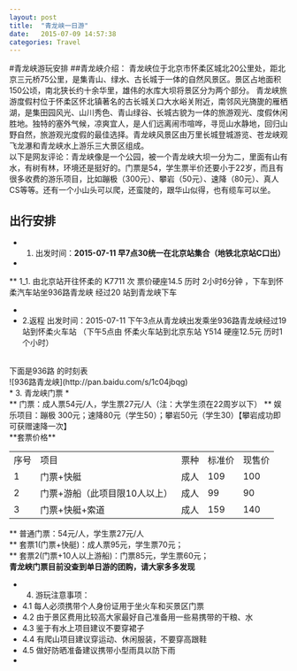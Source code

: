 ```yaml
---
layout: post
title:  "青龙峡一日游"
date:   2015-07-09 14:57:38
categories: Travel
---
```

#青龙峡游玩安排
##青龙峡介绍：
青龙峡位于北京市怀柔区城北20公里处，距北京三元桥75公里，是集青山、绿水、古长城于一体的自然风景区。景区占地面积150公顷，南北狭长约十余华里，雄伟的水库大坝将景区分为两个部分。
青龙峡旅游度假村位于怀柔区怀北镇著名的古长城关口大水峪关附近，南邻风光旖旎的雁栖湖，是集田园风光、山川秀色、青山绿谷、长城古貌为一体的旅游观光、度假休闲胜地。独特的塞外气候，凉爽宜人，是人们远离闹市喧哗，寻觅山水静地，回归山野自然，旅游观光度假的最佳选择。青龙峡风景区由万里长城登城游览、苍龙峡观飞龙瀑和青龙峡水上游乐三大景区组成。<br/>
以下是网友评论：青龙峡像是一个公园，被一个青龙峡大坝一分为二，里面有山有水，有树有林，环境还是挺好的。门票是54，学生票半价还要小于22岁，而且有很多收费的游乐项目，比如蹦极（300元）、攀岩（50元）、速降（80元）、真人CS等等。还有一个小山头可以爬，还蛮陡的，跟华山似得，也有缆车可以坐。<br/>
## 出行安排
* 1. 出发时间：**2015-07-11 早7点30统一在北京站集合（地铁北京站C口出）**
* <br/>
** 1_1. 由北京站开往怀柔的 K7711 次 票价硬座14.5 历时 2小时6分钟 ，下车到怀柔汽车站坐936路青龙峡 经过20 站到青龙峡下车
* <br/>
* 2.返程 出发时间：2015-07-11 下午3点从青龙峡出发乘坐936路青龙峡经过19站到怀柔火车站 （下午5点由 怀柔火车站到北京东站 Y514 硬座12.5元 历时1个小时）
<br/>
 下面是936路 的时刻表<br/>
![936路青龙峡](http://pan.baidu.com/s/1c04jbqg)<br/>
* 3. 青龙峡门票 
* <br/>
** 门票：成人票54元/人，学生票27元/人（注：大学生须在22周岁以下）
** 娱乐项目：蹦极 300元；速降80元（学生50）；攀岩50元（学生30）【攀岩成功即可获赠速降一次】<br/>
**套票价格**
<table>
    <tr>
<td>序号</td>
<td>项目</td>
<td>票种</td>
<td>标准价</td>
<td>现售价</td>
    </tr>
<tr><td>1</td>
<td>门票+快艇</td>
<td>成人</td>
<td>109</td>
<td>100</td></tr>
<tr><td>2</td>
<td>门票+游船（此项目限10人以上）</td>
<td>成人</td>
<td>99</td>
<td>90</td></tr>
<tr><td>3</td>
<td>门票+快艇+索道</td>
<td>成人</td>
<td>159</td>
<td>140</td></tr>
</tr>

</table>


** 普通门票：54元/人，学生票27元/人 
<br/>
** 套票1(门票+快艇)：成人票95元，学生票70元；
<br/>
** 套票2(门票+10人以上游船)：门票85元，学生票60元；
<br/>
**青龙峡门票目前没查到单日游的团购，请大家多多发现**

* 4. 游玩注意事项：
* 4.1 每人必须携带个人身份证用于坐火车和买景区门票
* 4.2 由于景区费用比较高大家最好自己准备用一些易携带的干粮、水
* 4.3 鉴于有水上项目建议不要穿裙子
* 4.4 有爬山项目建议穿运动、休闲服装，不要穿高跟鞋
* 4.5 做好防晒准备建议携带小型雨具以防下雨
* 

